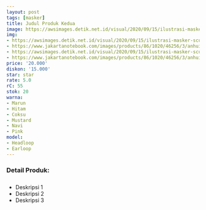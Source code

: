 ```yaml
---
layout: post
tags: [masker]
title: Judul Produk Kedua
image: https://awsimages.detik.net.id/visual/2020/09/15/ilustrasi-masker-scuba-ist.png?w=650
img:
- https://awsimages.detik.net.id/visual/2020/09/15/ilustrasi-masker-scuba-ist.png?w=650
- https://www.jakartanotebook.com/images/products/86/1020/46256/3/anhui-masker-anti-polusi-virus-corona-kn95-1-pcs-sy9600-white-28.jpg
- https://awsimages.detik.net.id/visual/2020/09/15/ilustrasi-masker-scuba-ist.png?w=650
- https://www.jakartanotebook.com/images/products/86/1020/46256/3/anhui-masker-anti-polusi-virus-corona-kn95-1-pcs-sy9600-white-28.jpg
price: '20.000'
diskon: '15.000'
star: star
rate: 5.0
rC: 55
stok: 20
warna:
- Marun
- Hitam
- Coksu
- Mustard
- Navi
- Pink
model:
- Headloop
- Earloop
---
```

<h3 style="font-size: revert;padding-bottom: 10px;">Detail Produk:</h3>
<ul>
<li>Deskripsi 1</li>
<li>Deskripsi 2</li>
<li>Deskripsi 3</li>
</ul>
